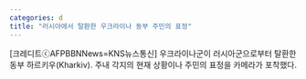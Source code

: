 ```yaml
---
categories: d
title: "러시아에서 탈환한 우크라이나 동부 주민의 표정"
---
```

[크레디트ⓒAFPBBNNews=KNS뉴스통신] 우크라이나군이 러시아군으로부터 탈환한 동부 하르키우(Kharkiv). 주내 각지의 현재 상황이나 주민의 표정을 카메라가 포착했다.